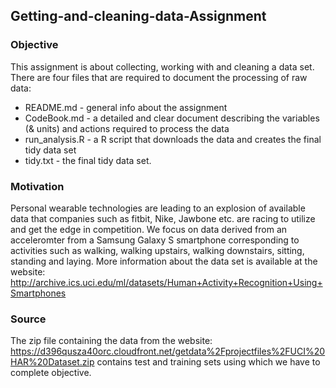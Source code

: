 ## Getting-and-cleaning-data-Assignment

### Objective

This assignment is about collecting, working with and cleaning a data set. There are four files that are required to document the processing of raw data:
* README.md - general info about the assignment
* CodeBook.md - a detailed and clear document describing the variables (& units) and actions required to process the data
* run_analysis.R - a R script that downloads the data and creates the final tidy data set
* tidy.txt - the final tidy data set.

### Motivation
Personal wearable technologies are leading to an explosion of available data that companies such as fitbit, Nike, Jawbone etc. are racing to utilize and get the edge in competition. We focus on data derived from an acceleromter from a Samsung Galaxy S smartphone corresponding to activities such as walking, walking upstairs, walking downstairs, sitting, standing and laying. More information about the data set is available at the website: http://archive.ics.uci.edu/ml/datasets/Human+Activity+Recognition+Using+Smartphones

### Source
The zip file containing the data from the website: https://d396qusza40orc.cloudfront.net/getdata%2Fprojectfiles%2FUCI%20HAR%20Dataset.zip contains test and training sets using which we have to complete objective.